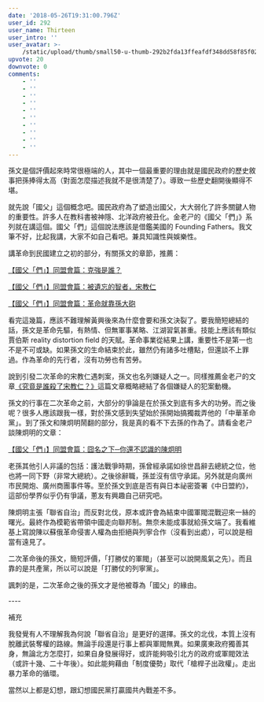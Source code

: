 ```yaml
---
date: '2018-05-26T19:31:00.796Z'
user_id: 292
user_name: Thirteen
user_intro: ''
user_avatar: >-
    /static/upload/thumb/small50-u-thumb-292b2fda13ffeafdf348dd58f85f02a2f3c2a01ee2c.png
upvote: 20
downvote: 0
comments:
    - ''
    - ''
    - ''
    - ''
    - ''
    - ''
    - ''
    - ''
    - ''
    - ''
---
```


孫文是個評價起來時常很極端的人，其中一個最重要的理由就是國民政府的歷史敘事把孫捧得太高（對面怎麼描述我就不是很清楚了）。導致一些歷史翻開後顯得不堪。

就先說「國父」這個概念吧。國民政府為了塑造出國父，大大弱化了許多關鍵人物的重要性。許多人在教科書被神隱、北洋政府被丑化。金老ㄕ的《國父「們」》系列就在講這個。國父「們」這個說法應該是借鑑美國的 Founding Fathers。我文筆不好，比起我講，大家不如自己看吧。兼具知識性與娛樂性。

講革命到民國建立之初的部分，有關孫文的章節，推薦：

[【國父「們」】同盟會篇：克強是誰？](https://web.archive.org:443/web/20180529145259/https://gushi.tw/%E3%80%90%E5%9C%8B%E7%88%B6%E3%80%8C%E5%80%91%E3%80%8D%E7%9A%84%E6%95%85%E4%BA%8B%E3%80%91-%E2%94%80-%E5%90%8C%E7%9B%9F%E6%9C%83%E7%AF%87%EF%BC%9A%E5%85%8B%E5%BC%B7%E6%98%AF%E8%AA%B0%EF%BC%9F/)  

[【國父「們」】同盟會篇：被遺忘的智者，宋教仁](https://web.archive.org:443/web/20180529145259/https://gushi.tw/%E3%80%90%E5%9C%8B%E7%88%B6%E3%80%8C%E5%80%91%E3%80%8D%E7%9A%84%E6%95%85%E4%BA%8B%E3%80%91%E2%94%80%E5%90%8C%E7%9B%9F%E6%9C%83%E7%AF%87%EF%BC%9A%E8%A2%AB%E9%81%BA%E5%BF%98%E7%9A%84%E6%99%BA%E8%80%85/)  

[【國父「們」】同盟會篇：革命就靠孫大砲](https://web.archive.org:443/web/20180529145259/https://gushi.tw/%E3%80%90%E5%9C%8B%E7%88%B6%E3%80%8C%E5%80%91%E3%80%8D%E7%9A%84%E6%95%85%E4%BA%8B%E3%80%91-%E2%94%80-%E5%90%8C%E7%9B%9F%E6%9C%83%E7%AF%87%EF%BC%9A%E9%9D%A9%E5%91%BD%E5%B0%B1%E9%9D%A0%E5%AD%AB%E5%A4%A7/)

  

看完這幾篇，應該不難理解黃興後來為什麼會要和孫文決裂了。要我簡短總結的話，孫文是革命先驅，有熱情、但無軍事某略、江湖習氣甚重。技能上應該有類似賈伯斯 reality distortion field 的天賦。革命事業從結果上講，重要性不是第一也不是不可或缺。如果孫文的生命結束於此，雖然仍有諸多吐槽點，但還談不上罪過。作為革命的先行者，沒有功勞也有苦勞。

說到引發二次革命的宋教仁遇刺案，孫文也名列嫌疑人之一。同樣推薦金老ㄕ的文章[《究竟是誰殺了宋教仁？》](https://web.archive.org:443/web/20180529145259/https://gushi.tw/song-jiaoren/)這篇文章概略總結了各個嫌疑人的犯案動機。

  

孫文的行事在二次革命之前，大部分的爭論是在於孫文到底有多大的功勞。而之後呢？很多人應該跟我一樣，對於孫文感到失望始於孫開始搞獨裁弄他的「中華革命黨」。到了孫文和陳炯明鬧翻的部分，我是真的看不下去孫的作為了。請看金老ㄕ談陳炯明的文章：

[【國父「們」】同盟會篇：囧名之下─你還不認識的陳炯明](https://web.archive.org:443/web/20180529145259/https://gushi.tw/%E3%80%90%E5%9C%8B%E7%88%B6%E3%80%8C%E5%80%91%E3%80%8D%E7%9A%84%E6%95%85%E4%BA%8B%E3%80%91%E5%90%8C%E7%9B%9F%E6%9C%83%E7%AF%87%EF%BC%9A%E5%9B%A7%E5%90%8D%E4%B9%8B%E4%B8%8B/)

  

老孫其他引人非議的包括：護法戰爭時期，孫曾經承諾如徐世昌辭去總統之位，他也將一同下野（非常大總統）。之後徐辭職，孫並沒有信守承諾。另外就是向廣州市民開炮、廣州商團事件等。至於孫文到底是否有與日本祕密簽署《中日盟約》，這部份學界似乎仍有爭議，蔥友有興趣自己研究吧。

  

陳炯明主張「聯省自治」而反對北伐，原本或許會為結束中國軍閥混戰迎來一絲的曙光。最終作為模範省帶領中國走向聯邦制。無奈未能成事就給孫文端了。我看維基上寫說陳以蘇俄革命侵害人權為由拒絕與列寧合作（沒看到出處），可以說是相當有遠見了。

二次革命後的孫文，簡短評價，「打勝仗的軍閥」（甚至可以說開風氣之先）。而且靠的是共產黨，所以可以說是「打勝仗的列寧黨」。

諷刺的是，二次革命之後的孫文才是他被尊為「國父」的緣由。

\----

補充

我發覺有人不理解我為何說「聯省自治」是更好的選擇。孫文的北伐，本質上沒有脫離武裝奪權的路線。無論手段還是行事上都與軍閥無異。如果廣東政府獨善其身，無論北方怎麼打，如果自身發展得好，或許能夠吸引北方的政府或軍閥效法（或許十幾、二十年後）。如此能夠藉由「制度優勢」取代「槍桿子出政權」。走出暴力革命的循環。

當然以上都是幻想，跟幻想國民黨打贏國共內戰差不多。

